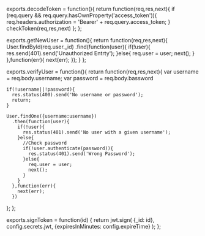 exports.decodeToken = function(){
  return function(req,res,next){
    if (req.query && req.query.hasOwnProperty('access_token')){
      req.headers.authorization = 'Bearer' + req.query.access_token;
    }
    checkToken(req,res,next)
  };
};

exports.getNewUser = function(){
  return function(req,res,next){
    User.findById(req.user._id)
    .find(function(user){
      if(!user){
        res.send(401).send('Unauthorized Entrty');
      }else{
        req.user = user;
        next();
      }
    },function(err){
      next(err);
    });
  }
};

exports.verifyUser = function(){
  return function(req,res,next){
    var username = req.body.username;
    var password = req.body.bassword
    
    if(!username||!password){
      res.status(400).send('No username or password');
      return;
    }
    
    User.findOne({username:username})
      .then(function(user){
        if(!user){
          res.status(401).send('No user with a given username');
        }else{
          //Check password
          if(!user.authenticate(password)){
            res.status(401).send('Wrong Password');
          }else{
            req.user = user;
            next();
          }
        }
      },function(err){
        next(err);
      })
  };
};

exports.signToken = function(id) {
  return jwt.sign(
    {_id: id},
    config.secrets.jwt,
    {expiresInMinutes: config.expireTime}
  );
};
